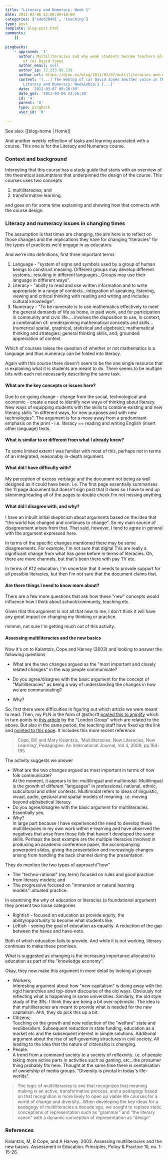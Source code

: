 ```yaml
---
title: "Literacy and Numeracy: Week 1"
date: 2011-03-06 22:00:09+10:00
categories: ['eded20491', 'teaching']
type: post
template: blog-post.html
comments:
    []
    
pingbacks:
    - approved: '1'
      author: Multiliteracies and why weak students become teachers &laquo; The Weblog
        of (a) David Jones
      author_email: null
      author_ip: 72.233.96.139
      author_url: https://djon.es/blog/2011/03/07/multiliteracies-and-why-weak-students-become-teachers/
      content: '[...] The Weblog of (a) David Jones Another voice in the blogosphere    &laquo;
        Literacy and Numeracy: Week&nbsp;1 [...]'
      date: '2011-03-07 09:26:30'
      date_gmt: '2011-03-06 23:26:30'
      id: '4'
      parent: '0'
      type: pingback
      user_id: '0'
    
---
```


See also: [[blog-home | Home]]

And another weekly reflection of tasks and learning associated with a course. This one is for the Literacy and Numeracy course.

### Context and background

Interesting that this course has a study guide that starts with an overview of the theoretical assumptions that underpinned the design of the course. This courses uses two concepts

1. multiliteracies; and
2. transformative learning.

and goes on for some time explaining and showing how that connects with the course design.

### Literacy and numeracy issues in changing times

The assumption is that times are changing, the aim here is to reflect on those changes and the implications they have for changing "literacies" for the types of practices we'd engage in as educators.

And we're into definitions, first three important terms

1. Language - "system of signs and symbols used by a group of human beings to construct meaning. Different groups may develop different systems...resulting in different languages...Groups may use their language in different ways".
2. Literacy - "ability to read and use written information and to write appropriate in a range of contexts...integration of speaking, listening, viewing and critical thinking with reading and writing and includes cultural knowledge".
3. Numeracy - "To be numerate is to use mathematics effectively to meet the general demands of life as home, in paid work, and for participation in community and civic life.....involves the disposition to use, in context, a combination of: unnderpinning mathematical concepts and skills...(numerical spatial, graphical, statistical and algebraic); mathematical thinking and strategies; general thinking skills, and; grounded appreciation of context.

Which of courses raises the question of whether or not mathematics is a language and thus numeracy can be folded into literacy.

Again with this course there doesn't seem to be the one single resource that is explaining what it is students are meant to do. There seems to be multiple bits with each not necessarily describing the same task.

#### What are the key concepts or issues here?

Due to on-going change - change from the social, technological and economic - create a need to identify new ways of thinking about literacy. New ways of equipping students with the skills to combine existing and new literacy skills "in different ways, for new purposes and with new technologies". The argument is for a move away from a predominant emphasis on the print - i.e. literacy == reading and writing English (insert other language) texts.

#### What is similar to or different from what I already knew?

To some limited extent I was familiar with most of this, perhaps not in terms of an integrated, reasonably in-depth argument.

#### What did I have difficulty with?

My perception of excess verbiage and the document not being as well designed as it could have been. i.e. The first page essentially summarises the 11 page document but doesn't sign post that it does so I have to end up skimming/reading all of the pages to double check I'm not missing anything.

#### What did I disagree with, and why?

I have an inbuilt initial skepticism about arguments based on the idea that "the world has changed and continues to change". So my main source of disagreement arises from that. That said, however, I tend to agree in general with the argument expressed here.

In terms of the specific changes mentioned there may be some disagreements. For example, I'm not sure that digital TVs are really a significant change from what has gone before in terms of literacies. Oh, there are more channels, but that's been there with pay TV etc.

In terms of K12 education, I'm uncertain that it needs to provide support for all possible literacies, but then I'm not sure that the document claims that.

#### Are there things I need to know more about?

There are a few more questions that ask how these "new" concepts would influence how I think about school/community, teaching etc.

Given that this argument is not all that new to me, I don't think it will have any great impact on changing my thinking or practice.

mmmm, not sure I'm getting much out of this activity.

#### Assessing multiliteracies and the new basics

Now it's on to Kalantzis, Cope and Harvey (2003) and looking to answer the following questions

- What are the two changes argued as the "most important and closely related changes" in the way people communicate?  
    
- Do you agree/disagree with the basic argument for the concept of "Multiliteracies" as being a way of understanding the changes in how we are communicating?  
    
- Why?  
    

So, first there were difficulties in figuring out which article we were meant to read. Then, my PLN in the form of @sthcrft [posted this to amplify](http://sthcrft.amplify.com/2011/03/04/a-pedagogy-of-multiliteracies/) which in turn points to [this article](http://wwwstatic.kern.org/filer/blogWrite44ManilaWebsite/paul/articles/A_Pedagogy_of_Multiliteracies_Designing_Social_Futures.htm) by the "London Group" which are related to the above. But also in the same period, the teaching staff have fixed up the link and [pointed to this page](http://newlearningonline.com/multiliteracies/references/). It includes this more recent reference

> Cope, Bill and Mary Kalantzis, ‘Multiliteracies: New Literacies, New Learning’, Pedagogies: An International Journal, Vol.4, 2009, pp.164-195.

The activity suggests we answer

- What are the two changes argued as most important in terms of how folk communicate?  
    At the moment, it appears to be: multilingual and multimodal. Multilingual is the growth of different "languages" in professional, national, ethnic, subcultural and other contexts. Multimodal refers to ideas of linguistic, visual, audio, gestural and spatial models of meaning. i.e. moving beyond alphabetical literacy.
- Do you agree/disagree with the basic argument for multiliteracies.  
    Essentially yes.
- Why?  
    In large part because I have experienced the need to develop these multiliteracies in my own work within e-learning and have observed the negatives that arise from those folk that haven't developed the same skills. Perhaps the best example are the multiple literacies involved in producing an academic conference paper, the accompanying powerpoint slides, giving the presentation and increasingly changes arising from handling the back channel during the presentation.

They do mention the two types of approach/"how"

- The "techno-rational" (my term) focused on rules and good practice from literacy models; and
- The progressive focused on "immersion or natural learning models"..situated practice.

In examining the why of education or literacies (a foundational argument) they present two loose categories

- Rightish - focused on education as provide equity, the ability/opportunity to become what students like.
- Leftish - seeing the goal of education as equality. A reduction of the gap between the haves and have-nots.

Both of which education fails to provide. And while it is not working, literacy continues to make these promises.

What is suggested as changing is the increasing importance allocated to education as part of the "knowledge economy".

Okay, they now make this argument in more detail by looking at groups

- Workers;  
    Interesting argument about how "new capitalism" is doing away with the rigid hierarchies and top-down discourse of the old ways. Obviously not reflecting what is happening in some universities. Similarly, the old style study of the 3Rs. I think they are being a bit over-optimistic. The idea is that multiliteracies are meant to provide what is needed for the new capitalism. Ahh, they do pick this up a bit.
- Citizens;  
    Touching on the growth and now reduction of the "welfare" state and neoliberalism. Subsequent reduction in state funding, education as a market etc and the subsequent interest in simple solutions. Additional argument about the rise of self-governing structures in civil society. All leading to the idea that the nature of citzenship is changing.
- People.  
    A trend from a command society to a society of reflexivity. i.e. of people taking more active parts in activities such as gaming, etc...the prosumer thing probably fits here. Thought at the same time there is centalisation of ownership of media groups. "Diversity is pivotal in today's life-worlds".

> The logic of multiliteracies is one that recognizes that meaning making is an active, transformative process, and a pedagogy based on that recognition is more likely to open up viable life courses for a world of change and diversity...When developing the key ideas for a pedagogy of multiliteracies a decade ago, we sought to replace static conceptions of representation such as “grammar” and “the literary canon” with a dynamic conception of representation as “design”

### References

Kalantzis, M, B Cope, and A Harvey. 2003. Assessing multiliteracies and the new basics. Assessment in Education: Principles, Policy & Practice 10, no. 1: 15-26.